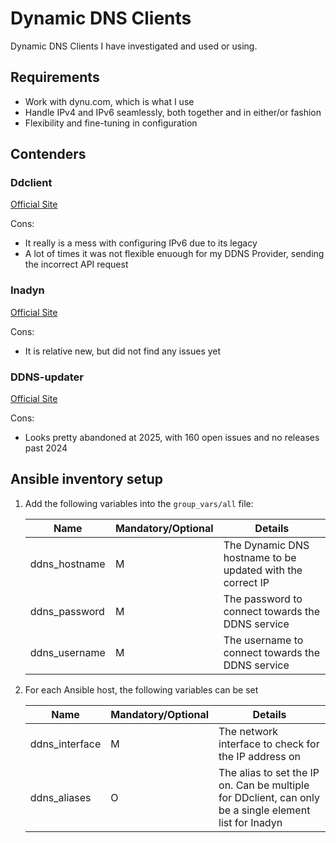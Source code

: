 # Dynamic DNS Clients

Dynamic DNS Clients I have investigated and used or using.

## Requirements

- Work with dynu.com, which is what I use
- Handle IPv4 and IPv6 seamlessly, both together and in either/or fashion
- Flexibility and fine-tuning in configuration

## Contenders

### Ddclient

[Official Site](https://ddclient.net/)

Cons:

- It really is a mess with configuring IPv6 due to its legacy
- A lot of times it was not flexible enuough for my DDNS Provider, sending the incorrect API request

### Inadyn

[Official Site](https://github.com/troglobit/inadyn)

Cons:

- It is relative new, but did not find any issues yet

### DDNS-updater

[Official Site](https://github.com/qdm12/ddns-updater)

Cons:

- Looks pretty abandoned at 2025, with 160 open issues and no releases past 2024

## Ansible inventory setup

1. Add the following variables into the `group_vars/all` file:

    | Name | Mandatory/Optional | Details |
    |------|--------------------|---------|
    |ddns_hostname|M|The Dynamic DNS hostname to be updated with the correct IP|
    |ddns_password|M|The password to connect towards the DDNS service|
    |ddns_username|M|The username to connect towards the DDNS service|

2. For each Ansible host, the following variables can be set

    | Name | Mandatory/Optional | Details |
    |------|--------------------|---------|
    |ddns_interface|M|The network interface to check for the IP address on|
    |ddns_aliases|O|The alias to set the IP on. Can be multiple for DDclient, can only be a single element list for Inadyn|
